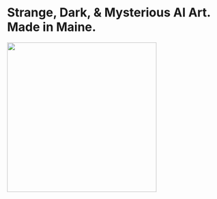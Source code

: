 # Strange, Dark, & Mysterious AI Art. Made in Maine.

<img src="./Halloween 2022.png_3" width=350 />
